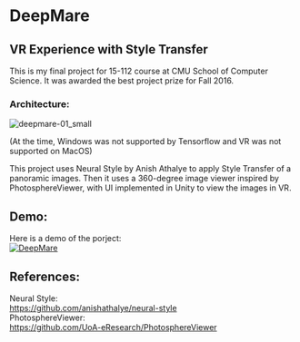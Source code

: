 # DeepMare
## VR Experience with Style Transfer <br>
This is my final project for 15-112 course at CMU School of Computer Science. It was awarded the best project prize for Fall 2016. <br>

### Architecture:<br>
![deepmare-01_small](https://user-images.githubusercontent.com/21223496/36046831-4bed7804-0da8-11e8-9a0d-dcb111caba63.png)

(At the time, Windows was not supported by Tensorflow and VR was not supported on MacOS)<br>

This project uses Neural Style by Anish Athalye to apply Style Transfer of a panoramic images. Then it uses a 360-degree image viewer inspired by PhotosphereViewer, with UI implemented in Unity to view the images in VR.

## Demo: <br>
Here is a demo of the porject: <br>
[![DeepMare](https://img.youtube.com/vi/grBhgk0tifw/0.jpg)](https://www.youtube.com/watch?v=grBhgk0tifw)

## References:
Neural Style: <br>
https://github.com/anishathalye/neural-style <br>
PhotosphereViewer: <br>
https://github.com/UoA-eResearch/PhotosphereViewer
